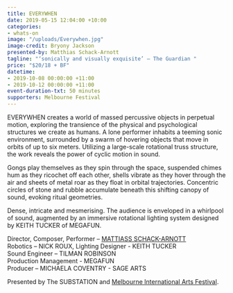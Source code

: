 ```yaml
---
title: EVERYWHEN
date: 2019-05-15 12:04:00 +10:00
categories:
- whats-on
image: "/uploads/Everywhen.jpg"
image-credit: Bryony Jackson
presented-by: Matthias Schack-Arnott
tagline: "‘sonically and visually exquisite’ – The Guardian "
price: "$20/18 + BF"
datetime:
- 2019-10-08 00:00:00 +11:00
- 2019-10-12 00:00:00 +11:00
event-duration-txt: 50 minutes
supporters: Melbourne Festival
---
```


EVERYWHEN creates a world of massed percussive objects in perpetual motion, exploring the transience of the physical and psychological structures we create as humans. 
A lone performer inhabits a teeming sonic environment, surrounded by a swarm of hovering objects that move in orbits of up to six meters. Utilizing a large-scale rotational truss structure, the work reveals the power of cyclic motion in sound.

Gongs play themselves as they spin through the space, suspended chimes hum as they ricochet off each other, shells vibrate as they hover through the air and sheets of metal roar as they float in orbital trajectories. Concentric circles of stone and rubble accumulate beneath this shifting canopy of sound, evoking ritual geometries. 

Dense, intricate and mesmerising. The audience is enveloped in a whirlpool of sound, augmented by an immersive rotational lighting system designed by KEITH TUCKER of MEGAFUN. 


Director, Composer, Performer – [MATTIASS SCHACK-ARNOTT](http://matthiasschackarnott.com) <br>
Robotics – NICK ROUX, Lighting Designer - KEITH TUCKER <br>
Sound Engineer – TILMAN ROBINSON <br> Production Management - MEGAFUN <br>
Producer – MICHAELA COVENTRY - SAGE ARTS

Presented by The SUBSTATION and [Melbourne International Arts Festival](https://www.festival.melbourne/).
